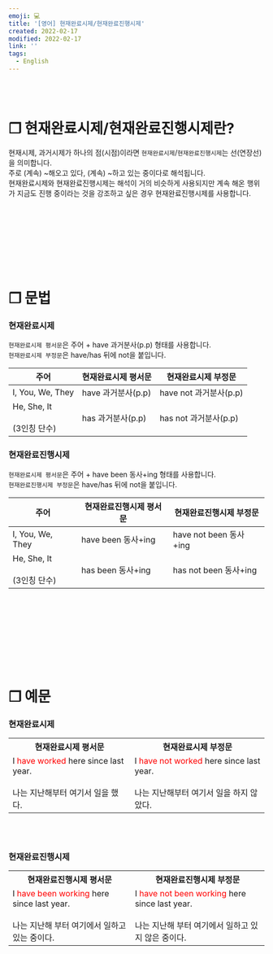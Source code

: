 ```yaml
---
emoji: 💻
title: '[영어] 현재완료시제/현재완료진행시제'
created: 2022-02-17
modified: 2022-02-17
link: ''
tags:
  - English
---
```

<br></br>





# **❐ 현재완료시제/현재완료진행시제란?**
현재시제, 과거시제가 하나의 점(시점)이라면 `현재완료시제`/`현재완료진행시제`는 선(연장선)을 의미합니다.  
주로 (계속) ~해오고 있다, (계속) ~하고 있는 중이다로 해석됩니다.  
현재완료시제와 현재완료진행시제는 해석이 거의 비슷하게 사용되지만 계속 해온 행위가 지금도 진행 중이라는 것을 강조하고 싶은 경우 현재완료진행시제를 사용합니다.  
<br></br><br></br><br></br><br></br>





# **❐ 문법**
### 현재완료시제
`현재완료시제 평서문`은 주어 + have 과거분사(p.p) 형태를 사용합니다.  
`현재완료시제 부정문`은 have/has 뒤에 not을 붙입니다.

|주어|현재완료시제 평서문|현재완료시제 부정문|
|----|---|---|
|I, You, We, They|have 과거분사(p.p)|have not 과거분사(p.p)|
|He, She, It<br></br>(3인칭 단수)|has 과거분사(p.p)|has not 과거분사(p.p)|

### 현재완료진행시제
`현재완료시제 평서문`은 주어 + have been 동사+ing 형태를 사용합니다.  
`현재완료진행시제 부정문`은 have/has 뒤에 not을 붙입니다.

|주어|현재완료진행시제 평서문|현재완료진행시제 부정문|
|----|---|---|
|I, You, We, They|have been 동사+ing|have not been 동사+ing|
|He, She, It<br></br>(3인칭 단수)|has been 동사+ing|has not been 동사+ing|
<br></br><br></br><br></br><br></br>





# **❐ 예문**
### 현재완료시제
<table>
<tr>
  <th style="text-align: center">현재완료시제 평서문</th>
  <th style="text-align: center">현재완료시제 부정문</th>
</tr>
<tr>
  <td>I <span style="color:red">have worked</span> here since last year.<br></br>
      나는 지난해부터 여기서 일을 했다.
  </td>
  <td>I <span style="color:red">have not worked</span> here since last year.<br></br>
      나는 지난해부터 여기서 일을 하지 않았다.
  </td>
</tr>
</table>
<br></br>



### 현재완료진행시제
<table>
<tr>
  <th style="text-align: center">현재완료진행시제 평서문</th>
  <th style="text-align: center">현재완료진행시제 부정문</th>
</tr>
<tr>
  <td>I <span style="color:red">have been working</span> here since last year.<br></br>
      나는 지난해 부터 여기에서 일하고 있는 중이다.
  </td>
  <td>I <span style="color:red">have not been working</span> here since last year.<br></br>
      나는 지난해 부터 여기에서 일하고 있지 않은 중이다.
  </td>
</tr>
</table>
<br></br>